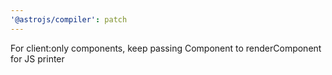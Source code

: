 ```yaml
---
'@astrojs/compiler': patch
---
```


For client:only components, keep passing Component to renderComponent for JS printer
